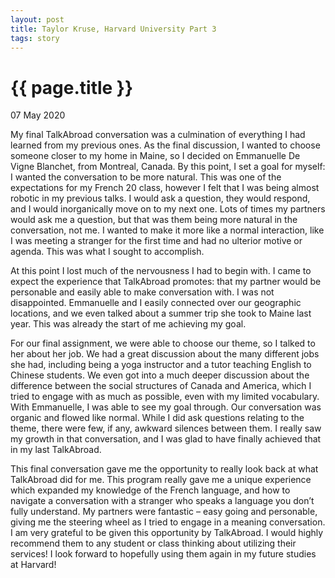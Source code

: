 ```yaml
---
layout: post
title: Taylor Kruse, Harvard University Part 3
tags: story
---
```

# {{ page.title }}

07 May 2020


My final TalkAbroad conversation was a culmination of everything I had learned from my previous ones. As the final discussion, I wanted to choose someone closer to my home in Maine, so I decided on Emmanuelle De Vigne Blanchet, from Montreal, Canada. By this point, I set a goal for myself: I wanted the conversation to be more natural. This was one of the expectations for my French 20 class, however I felt that I was being almost robotic in my previous talks. I would ask a question, they would respond, and I would inorganically move on to my next one. Lots of times my partners would ask me a question, but that was them being more natural in the conversation, not me. I wanted to make it more like a normal interaction, like I was meeting a stranger for the first time and had no ulterior motive or agenda. This was what I sought to accomplish. 

At this point I lost much of the nervousness I had to begin with. I came to expect the experience that TalkAbroad promotes: that my partner would be personable and easily able to make conversation with. I was not disappointed. Emmanuelle and I easily connected over our geographic locations, and we even talked about a summer trip she took to Maine last year. This was already the start of me achieving my goal. 

For our final assignment, we were able to choose our theme, so I talked to her about her job. We had a great discussion about the many different jobs she had, including being a yoga instructor and a tutor teaching English to Chinese students. We even got into a much deeper discussion about the difference between the social structures of Canada and America, which I tried to engage with as much as possible, even with my limited vocabulary. With Emmanuelle, I was able to see my goal through. Our conversation was organic and flowed like normal. While I did ask questions relating to the theme, there were few, if any, awkward silences between them. I really saw my growth in that conversation, and I was glad to have finally achieved that in my last TalkAbroad.

This final conversation gave me the opportunity to really look back at what TalkAbroad did for me. This program really gave me a unique experience which expanded my knowledge of the French language, and how to navigate a conversation with a stranger who speaks a language you don’t fully understand. My partners were fantastic – easy going and personable, giving me the steering wheel as I tried to engage in a meaning conversation. I am very grateful to be given this opportunity by TalkAbroad. I would highly recommend them to any student or class thinking about utilizing their services! I look forward to hopefully using them again in my future studies at Harvard!